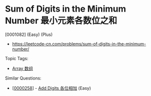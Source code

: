 # Sum of Digits in the Minimum Number 最小元素各数位之和

[0001082] (Easy) (Plus)

- https://leetcode-cn.com/problems/sum-of-digits-in-the-minimum-number/

Topic Tags:

- [Array 数组](https://leetcode-cn.com/tag/array/)

Similar Questions:

- [[0000258](https://leetcode-cn.com/problems/add-digits/)] - [Add Digits 各位相加](./0000258.add-digits.md) (Easy)
